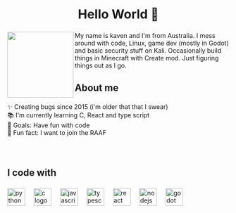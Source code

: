 <h1 align="center">Hello World 👋</h1>

###

<img align="left" height="150" src="https://imgur.com/gallery/newpfp-f6lmbmZ"  />

###

<p align="left">My name is kaven and I'm from Australia. I mess around with code, Linux, game dev (mostly in Godot) and basic security stuff on Kali. Occasionally build things in Minecraft with Create mod. Just figuring things out as I go.</p>

###

<h2 align="left">About me</h2>

###

<p align="left">✨ Creating bugs since 2015 (i'm older that that I swear)<br>📚 I'm currently learning C, React and type script<br>🎯 Goals: Have fun with code<br>🎲 Fun fact: I want to join the RAAF</p>

###

<br clear="both">

<h2 align="left">I code with</h2>

###

<div align="left">
  <img src="https://cdn.jsdelivr.net/gh/devicons/devicon/icons/python/python-original.svg" height="40" alt="python logo"  />
  <img width="12" />
  <img src="https://cdn.jsdelivr.net/gh/devicons/devicon/icons/c/c-original.svg" height="40" alt="c logo"  />
  <img width="12" />
  <img src="https://cdn.jsdelivr.net/gh/devicons/devicon/icons/javascript/javascript-original.svg" height="40" alt="javascript logo"  />
  <img width="12" />
  <img src="https://cdn.jsdelivr.net/gh/devicons/devicon/icons/typescript/typescript-original.svg" height="40" alt="typescript logo"  />
  <img width="12" />
  <img src="https://cdn.jsdelivr.net/gh/devicons/devicon/icons/react/react-original.svg" height="40" alt="react logo"  />
  <img width="12" />
  <img src="https://cdn.jsdelivr.net/gh/devicons/devicon/icons/nodejs/nodejs-original.svg" height="40" alt="nodejs logo"  />
  <img width="12" />
  <img src="https://cdn.jsdelivr.net/gh/devicons/devicon/icons/godot/godot-original.svg" height="40" alt="godot logo"  />
</div>

###
